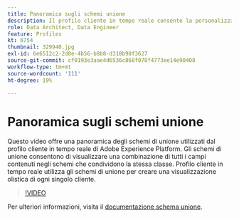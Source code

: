```yaml
---
title: Panoramica sugli schemi unione
description: Il profilo cliente in tempo reale consente la personalizzazione tra canali scalabile in ogni fase del percorso del cliente. I dati in batch o in streaming possono essere abilitati per il profilo cliente in tempo reale abilitando sia lo schema che il set di dati corrispondente.
role: Data Architect, Data Engineer
feature: Profiles
kt: 6754
thumbnail: 329940.jpg
exl-id: 6e6512c2-2d8e-4b56-b8b8-d318b98f3627
source-git-commit: cf0193e3aae4d6536c868f078f4773ee14e90408
workflow-type: tm+mt
source-wordcount: '111'
ht-degree: 19%

---
```


# Panoramica sugli schemi unione

Questo video offre una panoramica degli schemi di unione utilizzati dal profilo cliente in tempo reale di Adobe Experience Platform. Gli schemi di unione consentono di visualizzare una combinazione di tutti i campi contenuti negli schemi che condividono la stessa classe. Profilo cliente in tempo reale utilizza gli schemi di unione per creare una visualizzazione olistica di ogni singolo cliente.

>[!VIDEO](https://video.tv.adobe.com/v/329940?quality=12&learn=on)

Per ulteriori informazioni, visita il [documentazione schema unione](https://experienceleague.adobe.com/docs/experience-platform/profile/union-schemas/union-schema.html).

